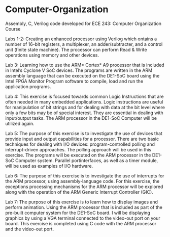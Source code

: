 # Computer-Organization
Assembly, C, Verilog code developed for ECE 243: Computer Organization Course

Labs 1-2: Creating an enhanced processor using Verilog which ontains a number of 16-bit registers, a multiplexer, an adder/subtracter, and a control unit (finite state machine). The processor can perform Read & Write operations using memory and other devices.

Lab 3: Learning how to use the ARM* Cortex* A9 processor that is included in Intel’s Cyclone V SoC devices. The programs are written in the ARM assembly language that can be executed on the DE1-SoC board using the Intel FPGA Monitor Program software to compile, load and run the application programs.

Lab 4: This exercise is focused towards common Logic Instructions that are often needed in many embedded applications. Logic instructions are useful for manipulation of bit strings and for dealing with data at the bit level where only a few bits may be of special interest.  They are essential in dealing with input/output tasks. The ARM processor in the DE1-SoC Computer will be utilized again.

Lab 5: The purpose of this exercise is to investigate the use of devices that provide input and output capabilities for a processor. There are two basic techniques for dealing with I/O devices: program-controlled polling and interrupt-driven approaches. The polling approach will be used in this exercise. The programs will be executed on the ARM processor in the DE1-SoC Computer system. Parallel portinterfaces, as well as a timer module, will be used as examples of I/O hardware.

Lab 6: The purpose of this exercise is to investigate the use of interrupts for the ARM processor, using assembly-language code. For this exercise, the exceptions processing mechanisms for the ARM  processor will be explored along with the operation of the ARM Generic Interrupt Controller (GIC).

Lab 7: The purpose of this exercise is to learn how to display images and perform animation. Using the ARM processor that is included as part of the pre-built computer system for the DE1-SoC board. I will be displaying graphics by using a VGA terminal connected to the video-out port on your board. This exercise is completed using C code with the ARM processor and the video-out port.
